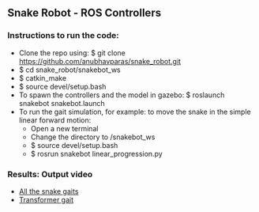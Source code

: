 ## Snake Robot - ROS Controllers


### Instructions to run the code:
- Clone the repo using: $ git clone https://github.com/anubhavparas/snake_robot.git
- $ cd snake_robot/snakebot_ws
- $ catkin_make
- $ source devel/setup.bash
- To spawn the controllers and the model in gazebo: $ roslaunch snakebot snakebot.launch
- To run the gait simulation, for example: to move the snake in the simple linear forward motion:
  - Open a new terminal
  - Change the directory to /snakebot_ws
  - $ source devel/setup.bash
  - $ rosrun snakebot linear_progression.py
### Results: Output video
- [All the snake gaits](https://drive.google.com/file/d/1BfiJ1PDn6ounzhUILLyYK5kYYPiaXl7P/view?usp=sharing)
- [Transformer gait](https://drive.google.com/file/d/1lpOsV6T_p5WpRXYhA7TPNdCAyq_wULQ6/view?usp=sharing)



